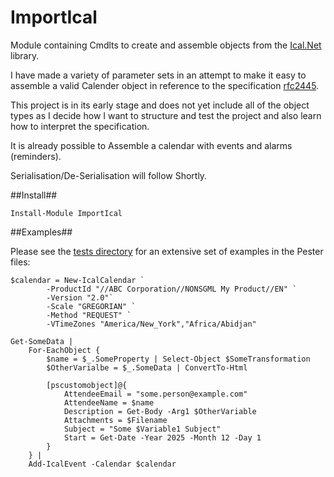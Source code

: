 # ImportIcal
Module containing Cmdlts to create and assemble objects from the [Ical.Net](https://github.com/ical-org/ical.net) library.

I have made a variety of parameter sets in an attempt to make it easy to assemble a valid Calender object in reference to the specification [rfc2445](https://www.rfc-editor.org/rfc/rfc2445).

This project is in its early stage and does not yet include all of the object types as I decide how I want to structure and test the project and also learn how to interpret the specification.

It is already possible to Assemble a calendar with events and alarms (reminders).

Serialisation/De-Serialisation will follow Shortly.

##Install##

````pwsh
Install-Module ImportIcal
````

##Examples##

Please see the [tests directory](./tree/master/ImportIcal/tests) for an extensive set of examples in the Pester files:

````pwsh
$calendar = New-IcalCalendar `
        -ProductId "//ABC Corporation//NONSGML My Product//EN" `
        -Version "2.0"`
        -Scale "GREGORIAN" `
        -Method "REQUEST" `
        -VTimeZones "America/New_York","Africa/Abidjan"

Get-SomeData |
    For-EachObject {
        $name = $_.SomeProperty | Select-Object $SomeTransformation
        $OtherVarialbe = $_.SomeData | ConvertTo-Html

        [pscustomobject]@{
            AttendeeEmail = "some.person@example.com"
            AttendeeName = $name
            Description = Get-Body -Arg1 $OtherVariable
            Attachments = $Filename
            Subject = "Some $Variable1 Subject"
            Start = Get-Date -Year 2025 -Month 12 -Day 1 
        }
    } |
    Add-IcalEvent -Calendar $calendar 
````
      
